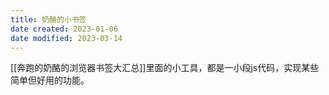 ```yaml
---
title: 奶酪的小书签
date created: 2023-01-06
date modified: 2023-03-14
---
```


[[奔跑的奶酪的浏览器书签大汇总]]里面的小工具，都是一小段js代码，实现某些简单但好用的功能。
